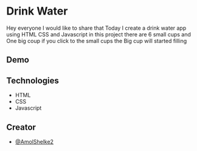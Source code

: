 # Drink Water

Hey everyone I would like to share that Today I create a drink water app using HTML CSS and Javascript in this project there are 6 small cups and One big coup if you click to the small cups the Big cup will started filling

## Demo


## Technologies

- HTML
- CSS
- Javascript

## Creator

- [@AmolShelke2](https://www.github.com/AmolShelke2)

